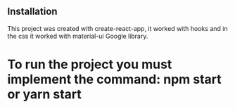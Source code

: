 ## Installation

This project was created with create-react-app, it worked with hooks and in the css it worked with material-ui Google library.

# To run the project you must implement the command: npm start or yarn start


